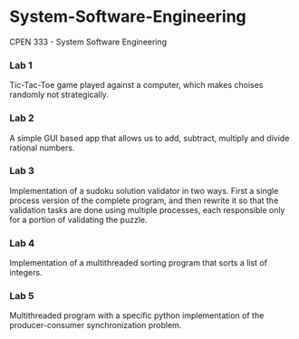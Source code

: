 # System-Software-Engineering
CPEN 333 - System Software Engineering

### Lab 1
Tic-Tac-Toe game played against a computer, which makes choises randomly not strategically. 

### Lab 2
A simple GUI based app that allows us to add, subtract, multiply and divide rational numbers.

### Lab 3
Implementation of a sudoku solution validator in two ways. First  a single process version of the complete program, and then rewrite it so that the validation tasks are done using multiple processes, each responsible only for a portion of validating the puzzle.

### Lab 4
Implementation of a multithreaded sorting program that sorts a list of integers.

### Lab 5
Multithreaded program with a specific python implementation of the producer-consumer synchronization problem. 
